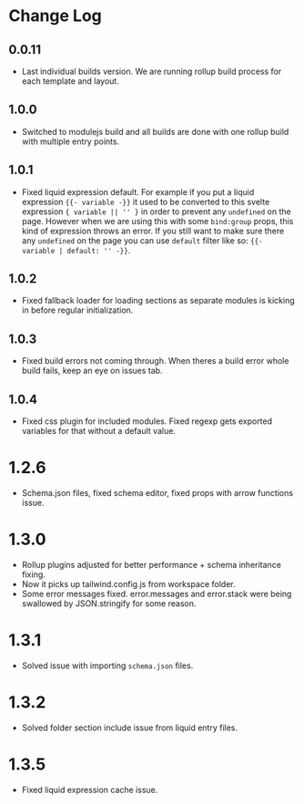 # Change Log

## 0.0.11

- Last individual builds version. We are running rollup build process for each template and layout.

## 1.0.0

- Switched to modulejs build and all builds are done with one rollup build with multiple entry points.

## 1.0.1

- Fixed liquid expression default. For example if you put a liquid expression `{{- variable -}}` it used to be converted to this svelte expression `{ variable || '' }` in order to prevent any `undefined` on the page. However when we are using this with some `bind:group` props, this kind of expression throws an error. If you still want to make sure there any `undefined` on the page you can use `default` filter like so: `{{- variable | default: '' -}}`.

## 1.0.2
- Fixed fallback loader for loading sections as separate modules is kicking in before regular initialization.

## 1.0.3
- Fixed build errors not coming through. When theres a build error whole build fails, keep an eye on issues tab.

## 1.0.4
- Fixed css plugin for included modules. Fixed regexp gets exported variables for that without a default value.

# 1.2.6
- Schema.json files, fixed schema editor, fixed props with arrow functions issue.

# 1.3.0
- Rollup plugins adjusted for better performance + schema inheritance fixing.
- Now it picks up tailwind.config.js from workspace folder.
- Some error messages fixed. error.messages and error.stack were being swallowed by JSON.stringify for some reason.

# 1.3.1
- Solved issue with importing `schema.json` files.

# 1.3.2
- Solved folder section include issue from liquid entry files.

# 1.3.5
- Fixed liquid expression cache issue.